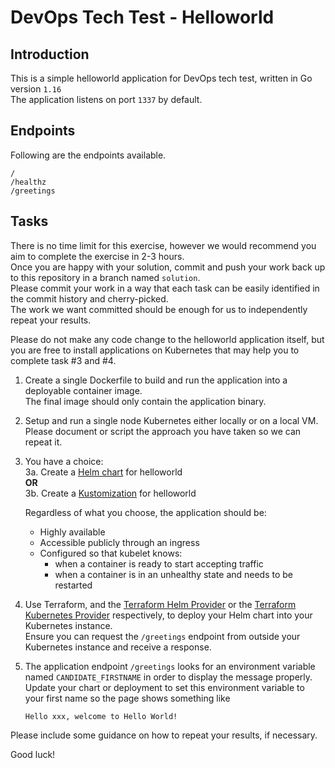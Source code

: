 # DevOps Tech Test - Helloworld

## Introduction

This is a simple helloworld application for DevOps tech test, written in Go version `1.16`  
The application listens on port `1337` by default.

## Endpoints
Following are the endpoints available.
```
/
/healthz
/greetings
```

## Tasks

There is no time limit for this exercise, however we would recommend you aim to complete the exercise in 2-3 hours.  
Once you are happy with your solution, commit and push your work back up to this repository in a branch named `solution`.  
Please commit your work in a way that each task can be easily identified in the commit history and cherry-picked.  
The work we want committed should be enough for us to independently repeat your results.  

Please do not make any code change to the helloworld application itself, but you are free to install applications on
Kubernetes that may help you to complete task #3 and #4.

1. Create a single Dockerfile to build and run the application into a deployable container image.  
   The final image should only contain the application binary.

2. Setup and run a single node Kubernetes either locally or on a local VM.  
   Please document or script the approach you have taken so we can repeat it.

3. You have a choice:  
   3a. Create a [Helm chart](https://helm.sh/) for helloworld  
   **OR**  
   3b. Create a [Kustomization](https://kustomize.io/) for helloworld

   Regardless of what you choose, the application should be:
      * Highly available
      * Accessible publicly through an ingress
      * Configured so that kubelet knows:
        * when a container is ready to start accepting traffic
        * when a container is in an unhealthy state and needs to be restarted

4. Use Terraform, and the [Terraform Helm Provider](https://registry.terraform.io/providers/hashicorp/helm) 
   or the [Terraform Kubernetes Provider](https://registry.terraform.io/providers/hashicorp/kubernetes/) respectively, 
   to deploy your Helm chart into your Kubernetes instance.  
   Ensure you can request the `/greetings` endpoint from outside your Kubernetes instance and receive a response.

5. The application endpoint `/greetings` looks for an environment variable named `CANDIDATE_FIRSTNAME` 
   in order to display the message properly.  
   Update your chart or deployment to set this environment variable to your first name so the page shows something like

   ```
   Hello xxx, welcome to Hello World!
   ```

Please include some guidance on how to repeat your results, if necessary.

Good luck!